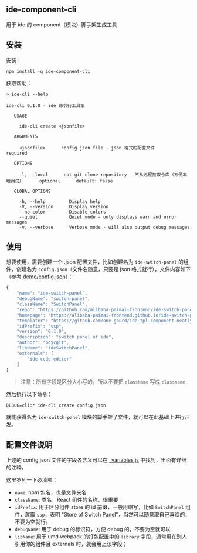 ## ide-component-cli

用于 ide 的 component（模块）脚手架生成工具

## 安装

安装：
```shell
npm install -g ide-component-cli
```

获取帮助：
```shell
> ide-cli --help

ide-cli 0.1.0 - ide 命令行工具集

   USAGE

     ide-cli create <jsonfile>

   ARGUMENTS

     <jsonfile>      config json file - json 格式的配置文件      required

   OPTIONS

     -l, --local      not git clone repository - 不从远程拉取仓库（方便本地调试）      optional      default: false

   GLOBAL OPTIONS

     -h, --help         Display help
     -V, --version      Display version
     --no-color         Disable colors
     --quiet            Quiet mode - only displays warn and error messages
     -v, --verbose      Verbose mode - will also output debug messages
```

## 使用

想要使用，需要创建一个 .json 配置文件，比如创建名为 `ide-switch-panel` 的组件，创建名为 `config.json`（文件名随意，只要是 json 格式就行），文件内容如下（参考 [demo/config.json](./demo/config.json)）：
```js
{
    "name": "ide-switch-panel",
    "debugName": "switch-panel",
    "className": "SwitchPanel",
    "repo": "https://github.com/alibaba-paimai-frontend/ide-switch-panel.git",
    "homepage": "https://alibaba-paimai-frontend.github.io/ide-switch-panel",
    "templater": "https://github.com/one-gourd/ide-tpl-component-neatly.git",
    "idPrefix": "ssp",
    "version": "0.1.0",
    "description": "switch panel of ide",
    "author": "boycgit",
    "libName": "ideSwitchPanel",
    "externals": [
        "ide-code-editor"
    ]
}
```
> 注意：所有字段是区分大小写的，所以不要把 `className` 写成 `classname`

然后执行以下命令：

```shell
DEBUG=cli:* ide-cli create config.json
```
就能获得名为 `ide-switch-panel` 模块的脚手架了文件，就可以在此基础上进行开发。

## 配置文件说明

上述的 config.json 文件的字段各含义可以在 [_variables.js](./src/actions/_variables.js) 中找到，里面有详细的注释。

这里罗列一下必填项：
 - `name`: npm 包名，也是文件夹名
 - `className`: 类名，React 组件的名称，很重要
 - `idPrefix`: 用于区分组件 store 的 id 前缀，一般用缩写，比如 `SwitchPanel` 组件，就取 `ssp`，表明 "Store of Switch Panel"，当然可以随意取自己喜欢的，不要为空就行。
 - `debugName`: 用于 debug 的标识符，方便 debug 的，不要为空就可以
 - `libName`: 用于 umd webpack 的打包配置中的 `library` 字段，通常用在别人引用你的组件且 externals 时，就会用上该字段；




